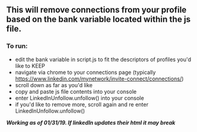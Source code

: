 ## This will remove connections from your profile based on the bank variable located within the js file. ##

### To run: ###
* edit the bank variable in script.js to fit the descriptors of profiles you'd like to KEEP
* navigate via chrome to your connections page (typically https://www.linkedin.com/mynetwork/invite-connect/connections/)
* scroll down as far as you'd like
* copy and paste js file contents into your console
* enter LinkedInUnfollow.unfollow() into your console
* if you'd like to remove more, scroll again and re enter LinkedInUnfollow.unfollow()

***Working as of 01/31/19. If linkedIn updates their html it may break***

